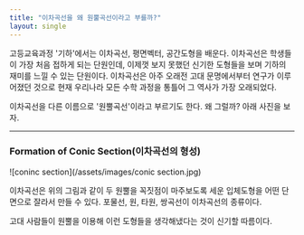 ```yaml
---
title: "이차곡선을 왜 원뿔곡선이라고 부를까?"
layout: single
---
```


고등교육과정 '기하'에서는 이차곡선, 평면벡터, 공간도형을 배운다. 
이차곡선은 학생들이 가장 처음 접하게 되는 단원인데, 이제껏 보지 못했던 신기한 도형들을 보며 기하의 재미를 느낄 수 있는 단원이다. 
이차곡선은 아주 오래전 고대 문명에서부터 연구가 이루어졌던 것으로 현재 우리나라 모든 수학 과정을 통틀어 그 역사가 가장 오래되었다. 

이차곡선을 다른 이름으로 '원뿔곡선'이라고 부르기도 한다. 왜 그럴까? 아래 사진을 보자. 

---
### Formation of Conic Section(이차곡선의 형성)
![coninc section](/assets/images/conic section.jpg)

이차곡선은 위의 그림과 같이 두 원뿔을 꼭짓점이 마주보도록 세운 입체도형을 어떤 단면으로 잘라서 만들 수 있다. 
포물선, 원, 타원, 쌍곡선이 이차곡선의 종류이다. 

고대 사람들이 원뿔을 이용해 이런 도형들을 생각해냈다는 것이 신기할 따름이다. 

